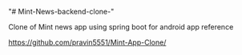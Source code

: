 "# Mint-News-backend-clone-" 


Clone of Mint news app using spring boot for android app reference 

https://github.com/pravin5551/Mint-App-Clone/
